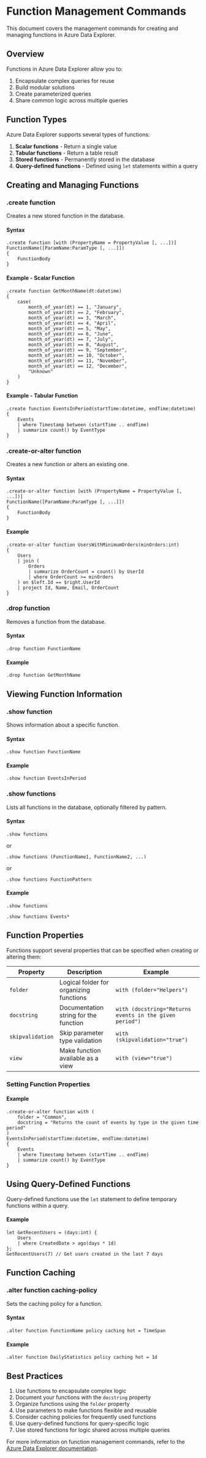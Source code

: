# Function Management Commands

This document covers the management commands for creating and managing functions in Azure Data Explorer.

## Overview

Functions in Azure Data Explorer allow you to:

1. Encapsulate complex queries for reuse
2. Build modular solutions
3. Create parameterized queries
4. Share common logic across multiple queries

## Function Types

Azure Data Explorer supports several types of functions:

1. **Scalar functions** - Return a single value
2. **Tabular functions** - Return a table result
3. **Stored functions** - Permanently stored in the database
4. **Query-defined functions** - Defined using `let` statements within a query

## Creating and Managing Functions

### .create function

Creates a new stored function in the database.

#### Syntax

```kusto
.create function [with (PropertyName = PropertyValue [, ...])]
FunctionName([ParamName:ParamType [, ...]])
{
    FunctionBody
}
```

#### Example - Scalar Function

```kusto
.create function GetMonthName(dt:datetime)
{
    case(
        month_of_year(dt) == 1, "January",
        month_of_year(dt) == 2, "February",
        month_of_year(dt) == 3, "March",
        month_of_year(dt) == 4, "April",
        month_of_year(dt) == 5, "May",
        month_of_year(dt) == 6, "June",
        month_of_year(dt) == 7, "July",
        month_of_year(dt) == 8, "August",
        month_of_year(dt) == 9, "September",
        month_of_year(dt) == 10, "October",
        month_of_year(dt) == 11, "November",
        month_of_year(dt) == 12, "December",
        "Unknown"
    )
}
```

#### Example - Tabular Function

```kusto
.create function EventsInPeriod(startTime:datetime, endTime:datetime)
{
    Events
    | where Timestamp between (startTime .. endTime)
    | summarize count() by EventType
}
```

### .create-or-alter function

Creates a new function or alters an existing one.

#### Syntax

```kusto
.create-or-alter function [with (PropertyName = PropertyValue [, ...])]
FunctionName([ParamName:ParamType [, ...]])
{
    FunctionBody
}
```

#### Example

```kusto
.create-or-alter function UsersWithMinimumOrders(minOrders:int)
{
    Users
    | join (
        Orders
        | summarize OrderCount = count() by UserId
        | where OrderCount >= minOrders
    ) on $left.Id == $right.UserId
    | project Id, Name, Email, OrderCount
}
```

### .drop function

Removes a function from the database.

#### Syntax

```kusto
.drop function FunctionName
```

#### Example

```kusto
.drop function GetMonthName
```

## Viewing Function Information

### .show function

Shows information about a specific function.

#### Syntax

```kusto
.show function FunctionName
```

#### Example

```kusto
.show function EventsInPeriod
```

### .show functions

Lists all functions in the database, optionally filtered by pattern.

#### Syntax

```kusto
.show functions
```

or

```kusto
.show functions (FunctionName1, FunctionName2, ...)
```

or

```kusto
.show functions FunctionPattern
```

#### Example

```kusto
.show functions
```

```kusto
.show functions Events*
```

## Function Properties

Functions support several properties that can be specified when creating or altering them:

| Property | Description | Example |
|----------|-------------|---------|
| `folder` | Logical folder for organizing functions | `with (folder="Helpers")` |
| `docstring` | Documentation string for the function | `with (docstring="Returns events in the given period")` |
| `skipvalidation` | Skip parameter type validation | `with (skipvalidation="true")` |
| `view` | Make function available as a view | `with (view="true")` |

### Setting Function Properties

#### Example

```kusto
.create-or-alter function with (
    folder = "Common",
    docstring = "Returns the count of events by type in the given time period"
)
EventsInPeriod(startTime:datetime, endTime:datetime)
{
    Events
    | where Timestamp between (startTime .. endTime)
    | summarize count() by EventType
}
```

## Using Query-Defined Functions

Query-defined functions use the `let` statement to define temporary functions within a query.

#### Example

```kusto
let GetRecentUsers = (days:int) {
    Users
    | where CreatedDate > ago(days * 1d)
};
GetRecentUsers(7) // Get users created in the last 7 days
```

## Function Caching

### .alter function caching-policy

Sets the caching policy for a function.

#### Syntax

```kusto
.alter function FunctionName policy caching hot = TimeSpan
```

#### Example

```kusto
.alter function DailyStatistics policy caching hot = 1d
```

## Best Practices

1. Use functions to encapsulate complex logic
2. Document your functions with the `docstring` property
3. Organize functions using the `folder` property
4. Use parameters to make functions flexible and reusable
5. Consider caching policies for frequently used functions
6. Use query-defined functions for query-specific logic
7. Use stored functions for logic shared across multiple queries

For more information on function management commands, refer to the [Azure Data Explorer documentation](https://learn.microsoft.com/en-us/azure/data-explorer/kusto/management/functions).
